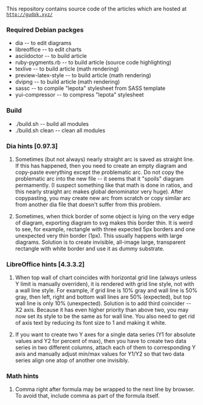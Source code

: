 This repository contains source code of the articles which are hosted at [`http://gudok.xyz/`](http://gudok.xyz/)


### Required Debian packges

  * dia                  -- to edit diagrams
  * libreoffice          -- to edit charts
  * asciidoctor          -- to build article
  * ruby-pygments.rb     -- to build article (source code highlighting)
  * texlive              -- to build article (math rendering)
  * preview-latex-style  -- to build article (math rendering)
  * dvipng               -- to build article (math rendering)
  * sassc                -- to compile "lepota" stylesheet from SASS template
  * yui-compressor       -- to compress "lepota" stylesheet
 

### Build

  * ./build.sh        -- build all modules
  * ./build.sh clean  -- clean all modules


### Dia hints [0.97.3]

  1. Sometimes (but not always) nearly straight arc is saved as straight line.
     If this has happened, then you need to create an empty diagram and copy-paste everything except the problematic arc.
     Do not copy the problematic arc into the new file -- it seems that it "spoils" diagram permamently.
     (I suspect something like that math is done in ratios, and this nearly straight arc makes global denominator very huge).
     After copypasting, you may create new arc from scratch or copy similar arc from another dia file that doesn't suffer 
     from this problem.

  2. Sometimes, when thick border of some object is lying on the very edge of diagram, exporting diagram to svg
     makes this border thin.
     It is weird to see, for example, rectangle with three expected 5px borders and one unexpected very thin border (1px).
     This usually happens with large diagrams.
     Solution is to create invisible, all-image large, transparent rectangle with white border and use it as dummy substrate.


### LibreOffice hints [4.3.3.2]

  1. When top wall of chart coincides with horizontal grid line (always unless Y limit is manually overriden),
     it is rendered with grid line style, not with a wall line style.
     For example, if grid line is 10% gray and wall line is 50% gray, then left, right and bottom wall lines are 50% (expected),
     but top wall line is only 10% (unexpected).
     Solution is to add third coincider -- X2 axis.
     Because it has even higher priority than above two, you may now set its style to be the same as for wall line.
     You also need to get rid of axis text by reducing its font size to 1 and making it white.

  2. If you want to create two Y axes for a single data series (Y1 for absolute values and Y2 for percent of max),
     then you have to create two data series in two different columns, attach each of them to corresponding Y axis
     and manually adjust min/max values for Y1/Y2 so that two data series align one atop of another one invisibly.


### Math hints

  1. Comma right after formula may be wrapped to the next line by browser.
     To avoid that, include comma as part of the formula itself.


